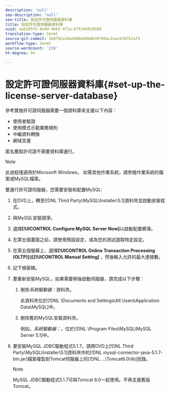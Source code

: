 ```yaml
---
description: 'null'
seo-description: 'null'
seo-title: 設定許可證伺服器資料庫
title: 設定許可證伺服器資料庫
uuid: aa6185f2-8e9d-4b65-971a-b7534d910580
translation-type: tm+mt
source-git-commit: 1b9792a10ad606b99b6639799ac2aacb707b2af5
workflow-type: tm+mt
source-wordcount: '219'
ht-degree: 0%

---
```



# 設定許可證伺服器資料庫{#set-up-the-license-server-database}

參考實施許可證伺服器需要一個資料庫來支援以下內容：

* 使用者驗證
* 使用模式示範業務規則
* 中繼資料轉換
* 網域支援

匿名獲取許可證不需要資料庫運行。

>[!NOTE]
>
>此過程僅適用於Microsoft Windows。 如需其他作業系統，請參閱作業系統的檔案或MySQL檔案。

要運行許可證伺服器，您需要安裝和配置MySQL:

1. 在DVD上，轉至[!DNL Third Party\MySQL\Installer\5.1]資料夾並啟動安裝程式。
1. 與MySQL安裝競爭。
1. 選擇&#x200B;**[!UICONTROL Configure MySQL Server Now]**&#x200B;以啟動配置嚮導。
1. 在第五個畫面之前，請使用預設設定，或為您的測試選取特定設定。
1. 在第五個螢幕上，選擇&#x200B;**[!UICONTROL Online Transaction Processing (OLTP)]**&#x200B;或&#x200B;**[!UICONTROL Manual Setting]** ，然後輸入允許的最大連接數。
1. 記下根密碼。
1. 要重新安裝MySQL，如果需要稍後啟動伺服器，請完成以下步驟：
   1. 刪除&#x200B;*系統驅動器：*&#x200B;資料夾。

      此資料夾位於[!DNL \Documents and Settings\All Users\Application Data\MySQL]中。
   1. 刪除舊的MySQL安裝資料夾。

      例如，*系統驅動器：*，位於[!DNL \Program Files\MySQL\MySQL Server 5.1]中。
1. 要安裝MySQL JDBC驅動程式5.1.7，請將DVD上[!DNL Third Party\MySQL\Installer\5.1]資料夾中的[!DNL mysql-connector-java-5.1.7-bin.jar]檔案複製到Tomcat伺服器上的[!DNL ...\Tomcat6.0\lib]目錄。

   >[!NOTE]
   >
   >MySQL JDBC驅動程式5.1.7可與Tomcat 6.0一起使用。不再支援舊版Tomcat。

